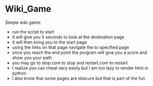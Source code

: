 # Wiki_Game
Simple wiki game:
- run the script to start
- it will give you 5 seconds to look at the destination page
- it will then bring you to the start page
- using the links on that page navigate the to specified page
- once you reach the end point the program will give you a score and show you your path
- you may go to stop.com to stop and restart.com to restart
- I realize you can cheat very easily but I am too lazy to render html in python
- I also know that some pages are obscure but that is part of the fun
